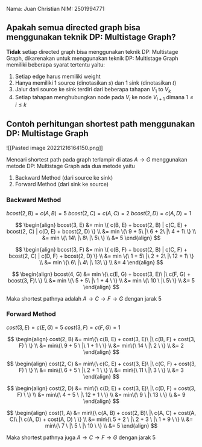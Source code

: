 
Nama: Juan Christian
NIM: 2501994771

## Apakah semua directed graph bisa menggunakan teknik DP: Multistage Graph?

**Tidak** setiap directed graph bisa menggunakan teknik DP: Multistage Graph, dikarenakan untuk menggunakan teknik DP: Multistage Graph memiliki beberapa syarat tertentu yaitu:

1. Setiap edge harus memiliki weight
2. Hanya memiliki 1 source (dinotasikan $s$) dan 1 sink (dinotasikan $t$)
3. Jalur dari source ke sink terdiri dari beberapa tahapan $V_1$ to $V_k$
4. Setiap tahapan menghubungkan node pada $V_i$ ke node $V_{i+1}$ dimana $1 \le i \le k$

## Contoh perhitungan shortest path menggunakan DP: Multistage Graph

![[Pasted image 20221216164150.png]]

Mencari shortest path pada graph terlampir di atas $A \rightarrow G$ menggunakan metode DP: Multistage Graph ada dua metode yaitu

1. Backward Method (dari source ke sink)
2. Forward Method (dari sink ke source)

### Backward Method

$bcost(2, B) = c(A, B) = 5$
$bcost(2, C) = c(A, C) = 2$
$bcost(2, D) = c(A, D) = 1$

$$
\begin{align}
bcost(3, E) &= min \{ c(B, E) + bcost(2, B) | c(C, E) + bcost(2, C) | c(D, E) + bcost(2, D) \} \\
&= min \{\ 9 + 5\ |\ 6 + 2\ |\ 4 + 1\ \} \\
&= min \{\ 14\ |\ 8\ |\ 5\ \} \\
&= 5
\end{align}
$$

$$
\begin{align}
bcost(3, F) &= min \{ c(B, F) + bcost(2, B) | c(C, F) + bcost(2, C) | c(D, F) + bcost(2, D) \} \\
&= min \{\ 1 + 5\ |\ 2 + 2\ |\ 12 + 1\ \} \\
&= min \{\ 6\ |\ 4\ |\ 13\ \} \\
&= 4
\end{align}
$$

$$
\begin{align}
bcost(4, G) &= min \{\ c(E, G) + bcost(3, E)\ |\ c(F, G) + bcost(3, F)\ \} \\
&= min \{\ 5 + 5\ |\ 1 + 4 \ \} \\
&= min \{\ 10 \ |\ 5\ \} \\
&= 5
\end{align}
$$

Maka shortest pathnya adalah $A \rightarrow C \rightarrow F \rightarrow G$ dengan jarak $5$

### Forward Method

$cost(3, E) = c(E, G) = 5$
$cost(3, F) = c(F, G) = 1$

$$
\begin{align}
cost(2, B) &= min\{\ c(B, E) + cost(3, E)\ |\ c(B, F) + cost(3, F) \ \} \\
&= min\{\ 9 + 5 \ |\ 1 + 1 \ \} \\
&= min\{\ 14 \ |\ 2 \ \} \\
&= 2
\end{align}
$$

$$
\begin{align}
cost(2, C) &= min\{\ c(C, E) + cost(3, E)\ |\ c(C, F) + cost(3, F) \ \} \\
&= min\{\ 6 + 5 \ |\ 2 + 1 \ \} \\
&= min\{\ 11 \ |\ 3 \ \} \\
&= 3
\end{align}
$$

$$
\begin{align}
cost(2, D) &= min\{\ c(D, E) + cost(3, E)\ |\ c(D, F) + cost(3, F) \ \} \\
&= min\{\ 4 + 5 \ |\ 12 + 1 \ \} \\
&= min\{\ 9 \ |\ 13 \ \} \\
&= 9
\end{align}
$$

$$
\begin{align}
cost(1, A) &= min\{\ c(A, B) + cost(2, B)\ |\ c(A, C) + cost(A, C)\ |\ c(A, D) + cost(A, D) \ \} \\
&= min\{\ 5 + 2 \ |\ 2 + 3 \ |\ 1 + 9 \ \} \\
&= min\{\ 7 \ |\ 5 \ |\ 10 \ \} \\
&= 5
\end{align}
$$

Maka shortest pathnya juga $A \rightarrow C \rightarrow F \rightarrow G$ dengan jarak $5$